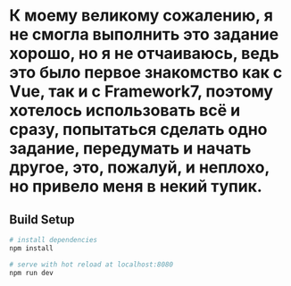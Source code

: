 # К моему великому сожалению, я не смогла выполнить это задание хорошо, но я не отчаиваюсь, ведь это было первое знакомство как с Vue, так и с Framework7, поэтому хотелось использовать всё и сразу, попытаться сделать одно задание, передумать и начать другое, это, пожалуй, и неплохо, но привело меня в некий тупик.
## Build Setup

``` bash
# install dependencies
npm install

# serve with hot reload at localhost:8080
npm run dev

```
